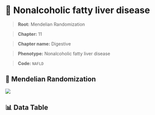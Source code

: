 # 🧪 Nonalcoholic fatty liver disease

> **Root:** Mendelian Randomization

> **Chapter:** 11  

> **Chapter name:** Digestive

> **Phenotype:** Nonalcoholic fatty liver disease  

> **Code:** `NAFLD`

## 🧬 Mendelian Randomization  

<img src="/MR/Figures/Forward/NAFLD.png"/>

## 📊 Data Table

<CsvTableMRF src="/MR_Data/Forward/NAFLD.csv"/>
